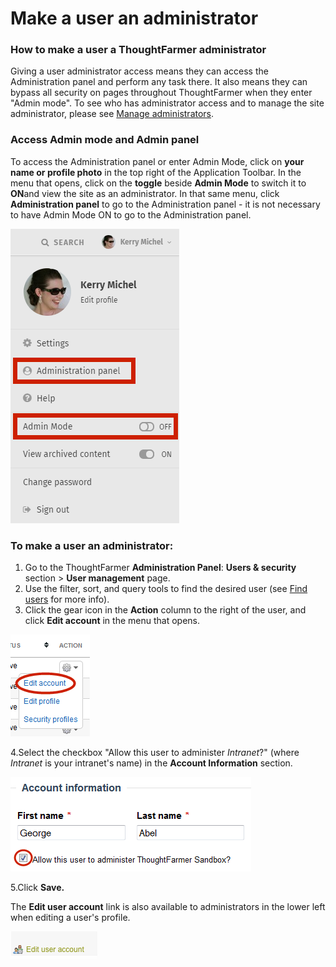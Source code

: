 # Make a user an administrator

### How to make a user a ThoughtFarmer administrator

Giving a user administrator access means they can access the Administration panel and perform any task there. It also means they can bypass all security on pages throughout ThoughtFarmer when they enter "Admin mode". To see who has administrator access and to manage the site administrator, please see [Manage administrators](manage-administrators.md).

### Access Admin mode and Admin panel

To access the Administration panel or enter Admin Mode, click on **your name or profile photo** in the top right of the Application Toolbar. In the menu that opens, click on the **toggle** beside **Admin Mode** to switch it to **ON**and view the site as an administrator. In that same menu, click **Administration panel** to go to the Administration panel - it is not necessary to have Admin Mode ON to go to the Administration panel.

![](../../.gitbook/assets/1%20%2874%29.png)

### To make a user an administrator:

1. Go to the ThoughtFarmer **Administration Panel**: **Users & security** section &gt; **User management** page.
2. Use the filter, sort, and query tools to find the desired user \(see [Find users](find-users.md) for more info\).
3. Click the gear icon in the **Action** column to the right of the user, and click **Edit account** in the menu that opens.

![](../../.gitbook/assets/2%20%2849%29.png)

4.Select the checkbox "Allow this user to administer _Intranet_?" \(where _Intranet_ is your intranet's name\) in the **Account Information** section.

![](../../.gitbook/assets/3%20%2853%29.png)

5.Click **Save.**

The **Edit user account** link is also available to administrators in the lower left when editing a user's profile.

![](../../.gitbook/assets/4%20%2831%29.png)

